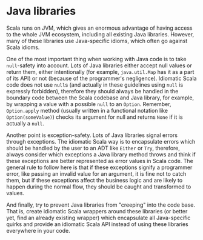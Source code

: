 # Java libraries

Scala runs on JVM, which gives an enormous advantage of having access to the whole JVM ecosystem, including all existing Java libraries. However, many of these libraries use Java-specific idioms, which often go against Scala idioms.

One of the most important thing when working with Java code is to take `null`-safety into account. Lots of Java libraries either accept null values or return them, either intentionally (for example, `java.util.Map` has it as a part of its API) or not (because of the programmer's negligence). Idiomatic Scala code does not use `null`s (and actually in these guidelines using `null` is expressly forbidden), therefore they should always be handled in the boundary code between the Scala codebase and Java library, for example, by wrapping a value with a possible `null` to an `Option`. Remember, `Option.apply` method (usually written in a functional notation like `Option(someValue)`) checks its argument for null and returns `None` if it is actually a `null`.

Another point is exception-safety. Lots of Java libraries signal errors through exceptions. The idiomatic Scala way is to encapsulate errors which should be handled by the user to an ADT like `Either` or `Try`, therefore, always consider which exceptions a Java library method throws and think if these exceptions are better represented as error values in Scala code. The general rule to follow here is that if these exceptions signify a programmer error, like passing an invalid value for an argument, it is fine not to catch them, but if these exceptions affect the business logic and are likely to happen during the normal flow, they should be caught and transformed to values.

And finally, try to prevent Java libraries from "creeping" into the code base. That is, create idiomatic Scala wrappers around these libraries (or better yet, find an already existing wrapper) which encapsulate all Java-specific quirks and provide an idiomatic Scala API instead of using these libraries everywhere in your code.
